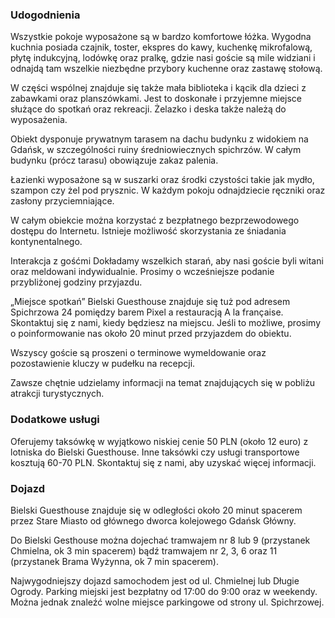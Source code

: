 ### Udogodnienia
Wszystkie pokoje wyposażone są w bardzo komfortowe łóżka. Wygodna kuchnia posiada czajnik, toster, ekspres do kawy, kuchenkę mikrofalową, płytę indukcyjną, lodówkę oraz pralkę, gdzie nasi goście są mile widziani i odnajdą tam wszelkie niezbędne przybory kuchenne oraz zastawę stołową.

W części wspólnej znajduje się także mała biblioteka i kącik dla dzieci z zabawkami oraz planszówkami. Jest to doskonałe i przyjemne miejsce służące do spotkań oraz rekreacji. Żelazko i deska także należą do wyposażenia.

Obiekt dysponuje prywatnym tarasem na dachu budynku z widokiem na Gdańsk, w szczególności ruiny średniowiecznych spichrzów. W całym budynku (prócz tarasu) obowiązuje zakaz palenia.

Łazienki wyposażone są w suszarki oraz środki czystości takie jak mydło, szampon czy żel pod prysznic. W każdym pokoju odnajdziecie ręczniki oraz zasłony przyciemniające.

W całym obiekcie można korzystać z bezpłatnego bezprzewodowego dostępu do Internetu. Istnieje możliwość skorzystania ze śniadania kontynentalnego.

Interakcja z gośćmi Dokładamy wszelkich starań, aby nasi goście byli witani oraz meldowani indywidualnie. Prosimy o wcześniejsze podanie przybliżonej godziny przyjazdu.

„Miejsce spotkań” Bielski Guesthouse znajduje się tuż pod adresem Spichrzowa 24 pomiędzy barem Pixel a restauracją A la française. Skontaktuj się z nami, kiedy będziesz na miejscu. Jeśli to możliwe, prosimy o poinformowanie nas około 20 minut przed przyjazdem do obiektu.

Wszyscy goście są proszeni o terminowe wymeldowanie oraz pozostawienie kluczy w pudełku na recepcji.

Zawsze chętnie udzielamy informacji na temat znajdujących się w pobliżu atrakcji turystycznych.


### Dodatkowe usługi

Oferujemy taksówkę w wyjątkowo niskiej cenie 50 PLN (około 12 euro) z lotniska do Bielski Guesthouse. Inne taksówki czy usługi transportowe kosztują 60-70 PLN. Skontaktuj się z nami, aby uzyskać więcej informacji.


### Dojazd

Bielski Guesthouse znajduje się w odległości około 20 minut spacerem przez Stare Miasto od głównego dworca kolejowego Gdańsk Główny.

Do Bielski Gesthouse można dojechać tramwajem nr 8 lub 9 (przystanek Chmielna, ok 3 min spacerem) bądź tramwajem nr 2, 3, 6 oraz 11 (przystanek Brama Wyżynna, ok 7 min spacerem).

Najwygodniejszy dojazd samochodem jest od ul. Chmielnej lub Długie Ogrody. Parking miejski jest bezpłatny od 17:00 do 9:00 oraz w weekendy. Można jednak znaleźć wolne miejsce parkingowe od strony ul. Spichrzowej.
